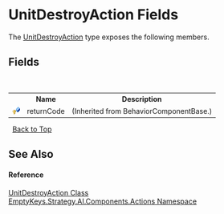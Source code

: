 # UnitDestroyAction Fields
 

The <a href="T_EmptyKeys_Strategy_AI_Components_Actions_UnitDestroyAction">UnitDestroyAction</a> type exposes the following members.


## Fields
&nbsp;<table><tr><th></th><th>Name</th><th>Description</th></tr><tr><td>![Protected field](media/protfield.gif "Protected field")</td><td>returnCode</td><td> (Inherited from BehaviorComponentBase.)</td></tr></table>&nbsp;
<a href="#unitdestroyaction-fields">Back to Top</a>

## See Also


#### Reference
<a href="T_EmptyKeys_Strategy_AI_Components_Actions_UnitDestroyAction">UnitDestroyAction Class</a><br /><a href="N_EmptyKeys_Strategy_AI_Components_Actions">EmptyKeys.Strategy.AI.Components.Actions Namespace</a><br />